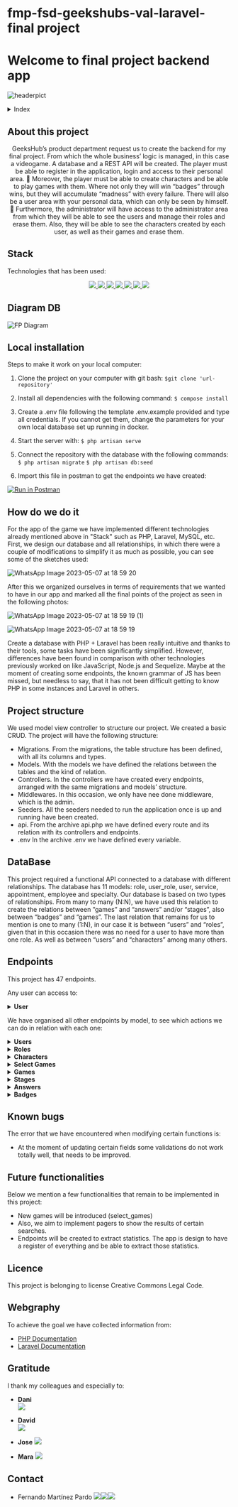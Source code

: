 # fmp-fsd-geekshubs-val-laravel-final project

# Welcome to final project backend app

![headerpict](https://user-images.githubusercontent.com/121863208/236692576-dec2c97c-913a-48c5-a19a-427d64c45794.jpg)

<details>
  <summary>Index</summary>
  <ol>
    <li><a href="#about-this-project">About this project</a></li>
    <li><a href="#deploy">Deploy</a></li>
    <li><a href="#stack">Stack</a></li>
    <li><a href="#diagram-bd">Diagram DB</a></li>
    <li><a href="#local-installation">Local installation</a></li>
    <li><a href="#how-do-we-do-it">How do we do it</a></li>
    <li><a href="#project-structure">Project structure</a></li>
    <li><a href="#data-base">Database</a></li>
    <li><a href="#endpoints">Endpoints</a></li>
    <li><a href="#known-bugs">Known bugs</a></li>
    <li><a href="#future-functionalities">Future functionalities</a></li>
    <li><a href="#license">License</a></li>
    <li><a href="#webgraphy">Webgraphy</a></li>
    <li><a href="#gratitudes">Gratitudes</a></li>
    <li><a href="#contact">Contact</a></li>
  </ol>
</details>

## About this project

<p align="center">GeeksHub’s product department request us to create the backend for my final project. From which the whole business’ logic is managed, in this case a videogame.
A database and a REST API will be created.
The player must be able to register in the application, login and access to their personal area. 
	Moreover, the player must be able to create characters and be able to play games with them. Where not only they will win “badges” through wins, but they will accumulate “madness” with every failure. 
There will also be a user area with your personal data, which can only be seen by himself.
	Furthermore, the administrator will have access to the administrator area from which they will be able to see the users and manage their roles and erase them. Also, they will be able to see the characters created by each user, as well as their games and erase them. </p>

## Stack
<p>Technologies that has been used:</p>
<div align="center">
    <a href="https://www.postman.com/">
        <img src= "https://img.shields.io/badge/Postman-FF6C37?style=for-the-badge&logo=postman&logoColor=white"/>
    </a>
    <a href="https://www.mysql.com/">
        <img src= "https://img.shields.io/badge/mysql-3E6E93?style=for-the-badge&logo=mysql&logoColor=white"/>
    </a>
    <a href="https://www.github.com/">
        <img src= "https://img.shields.io/badge/github-24292F?style=for-the-badge&logo=github&logoColor=white"/>
    </a>
    <a href="https://git-scm.com/">
        <img src= "https://img.shields.io/badge/git-F54D27?style=for-the-badge&logo=git&logoColor=white"/>
    </a>
    <a href="https://www.docker.com/">
        <img src= "https://img.shields.io/badge/docker-2496ED?style=for-the-badge&logo=docker&logoColor=white"/>
    </a>
    <a href="https://www.php.net/">
        <img src= "https://img.shields.io/badge/php-%23777BB4.svg?style=for-the-badge&logo=php&logoColor=white"/>
    </a>
<a href="https://laravel.com">
        <img src= "https://img.shields.io/badge/laravel-%23FF2D20.svg?style=for-the-badge&logo=laravel&logoColor=white"/>
    </a>
</div>

## Diagram DB

![FP Diagram](https://user-images.githubusercontent.com/121863208/236691456-a572fb58-8654-495c-95fa-fe03a10892fa.JPG)

## Local installation

Steps to make it work on your local computer:
1. Clone the project on your computer with git bash:
 `$git clone 'url-repository'`
2. Install all dependencies with the following command:
 ` $ compose install `
3. Create a .env file following the template .env.example provided and type all credentials. If you cannot get them, change the parameters for your own local database set up running in docker.
4.  Start the server with:
 ``` $ php artisan serve ```
5. Connect the repository with the database with the following commands:
 ``` $ php artisan migrate ``` 
 ``` $ php artisan db:seed ``` 

6. Import this file in postman to get the endpoints we have created:

[![Run in Postman](https://run.pstmn.io/button.svg)](https://app.getpostman.com/run-collection/26229497-5f774b22-765d-42df-80ac-62e2fbe7a08c?action=collection%2Ffork&collection-url=entityId%3D26229497-5f774b22-765d-42df-80ac-62e2fbe7a08c%26entityType%3Dcollection%26workspaceId%3Da4a7fa1f-bae1-41b0-8f54-556776de2238)


## How do we do it
For the app of the game we have implemented different technologies already mentioned above in "Stack" such as PHP, Laravel, MySQL, etc.
First, we design our database and all relationships, in which there were a couple of modifications to simplify it as much as possible, you can see some of the sketches used:

![WhatsApp Image 2023-05-07 at 18 59 20](https://user-images.githubusercontent.com/121863208/236691819-d09fbb57-5408-4f2d-aae1-9c944ff7f1c9.jpeg)

After this we organized ourselves in terms of requirements that we wanted to have in our app and marked all the final points of the project as seen in the following photos:

![WhatsApp Image 2023-05-07 at 18 59 19 (1)](https://user-images.githubusercontent.com/121863208/236691850-448fde57-b101-4c68-adc9-60956ad75405.jpeg)

![WhatsApp Image 2023-05-07 at 18 59 19](https://user-images.githubusercontent.com/121863208/236691853-68c1d2bb-af31-449a-97b2-75e69e9d4747.jpeg)

Create a database with PHP + Laravel has been really intuitive and thanks to their tools, some tasks have been significantly simplified. However, differences have been found in comparison with other technologies previously worked on like JavaScript, Node.js and Sequelize.
Maybe at the moment of creating some endpoints, the known grammar of JS has been missed, but needless to say, that it has not been difficult getting to know PHP in some instances and Laravel in others. 

## Project structure

We used model view controller to structure our project. We created a basic CRUD.
The project will have the following structure:

- Migrations.
	From the migrations, the table structure has been defined, with all its columns and types. 
- Models.
	With the models we have defined the relations between the tables and the kind of relation. 
- Controllers.
	In the controllers we have created every endpoints, arranged with the same migrations and models’ structure.
- Middlewares.
	In this occasion, we only have nee done middleware, which is the admin.
- Seeders.
	All the seeders needed to run the application once is up and running have been created. 
- api.
	From the archive api.php we have defined every route and its relation with its controllers and endpoints.
- .env
	In the archive .env we have defined every variable. 


## DataBase

This project required a functional API connected to a database with different relationships.
The database has 11 models: role, user_role, user, service, appointment, employee and specialty.
Our database is based on two types of relationships.
From many to many (N:N), we have used this relation to create the relations between ”games” and “answers” and/or “stages”, also between “badges” and “games”.
The last relation that remains for us to mention is one to many (1:N), in our case it is between “users” and “roles”, given that in this occasion there was no need for a user to have more than one role. As well as between “users” and “characters” among many others. 




## Endpoints
This project has 47 endpoints.

Any user can access to:

<details>
<summary><strong>User</strong></summary>

- Register user:
    - Manage registration in our API. The information is passed via body in Postman containing the username, email and password.

            POST:   https://laravel-proof-production.up.railway.app/api/register 
        body:
        ``` bash
           {
            "userName": "Fulano",
            "email": "fulano@fulano.com",
            "password": "password"
            }
        ```
The password is encrypted thanks to the Laravel’s own library. 

- Login User: 
    - We manage the log in our API (secure so that only an administrator or user can access it).

            POST:   https://laravel-proof-production.up.railway.app/api/login
        body:
        ``` bash
        {
            "email": "fulano@fulano.com",
            "password": "password"
        }
        ```
</details>

We have organised all other endpoints by model, to see which actions we can do in relation with each one: 

<details>
<summary><strong>Users</strong></summary>

- Update Profile:
   - Update and fill the existing fields inside the user’s profile:

            PUT:   https://laravel-proof-production.up.railway.app/api/users/updateProfile
        body:
        ``` bash
        {
            "userName": "Full",
            "name": "Fulano",
            "surname": "The First",
            "email": "fulano@fulano.com",
            "birthdate": "1984-01-01"
        }
        ```
Fill the fields separately is also possible, without needing to modify or update all of them. Endpoints for this have been created, example:

            PUT:   https://laravel-proof-production.up.railway.app/api/users/profile/userName
        body:
        ``` bash
        {
            "userName": "Fulano",
        }
        ```
- Delete User: 
   - Is an endpoint which only can be used by an admin.

            DELETE:   https://laravel-proof-production.up.railway.app/api/users/:id
    You must indicate in the url the ID number of user id.


- Update user role : 
    - Modifies the user rol. The same happens with this endpoint, only can be executed by an admin.

            PUT:   https://laravel-proof-production.up.railway.app/api/users/updateRole/2

The next endpoints to obtain a users’ lists with additional information: 

- Get all users: 
    - GET a list of all users without additional information.
  
            GET:   https://laravel-proof-production.up.railway.app/api/users

- Get all users with characters: 
    - GET a list of all users with their created characters.
  
            GET:   https://laravel-proof-production.up.railway.app/api/users/withCharacters

- Get all users with characters by Id: 
    - GET a list of all users with her created characters.
  
            GET:   https://laravel-proof-production.up.railway.app/api/users/byIdwithCharacters
This endpoint obtains the information from the user id through a token.
 
- Get profile: 
    - GET petition to see the user´s own profile.
  
            GET:   https://laravel-proof-production.up.railway.app/api/users/profile
This endpoint obtains the information from the user id through a token.

</details>

<details>
<summary><strong>Roles</strong></summary>

- Create privilege: 
    - We can create a new class of privilege for the application.
  
            POST:   https://laravel-proof-production.up.railway.app/api/newRole
        body:
        ``` bash
        {
            "privilege": "Super Admin",
        }

        ```
- Get roles by Id with users: 
    - Search and obtains a list of all users with the role mentioned. 
 
            GET:   https://laravel-proof-production.up.railway.app/api/roles/{id}
</details>

<details>
<summary><strong>Characters</strong></summary>

- Get characters with users: 
    - Obtains a list of all users’ characters mentioned through a token. 

            GET:   https://laravel-proof-production.up.railway.app/api/characters
- Get character images: 
    - Obtains every image associated with the character. 
  
            GET:   https://laravel-proof-production.up.railway.app/api/characters/images
- Update character images: 
    - Updates the image associated to a character.
  
            PUT:   https://laravel-proof-production.up.railway.app/api/characters/images
	body:
        ``` bash
        {
            "id": 1,
   	"image_id": 2
        }

        ```
- Delete Character: 
    - Deletes a carácter by Id. This endpoint only can be executed by an Admin.
  
            DELETE:   https://laravel-proof-production.up.railway.app/api/characters/delete/{id}

</details>

<details>
<summary><strong>Select Games</strong></summary>

- Get Select Games: 
    - Obtains every selected game.
  
            GET:   https://laravel-proof-production.up.railway.app/api/selectGames

- Get Select Games with Saved Games: 
    - Obtains every selected game with saved games in them. 
  
            GET:   https://laravel-proof-production.up.railway.app/api/selectGames/withSavedGames
</details>

<details>
<summary><strong>Games</strong></summary>
- Get Games: 
    - Obtains every saved game. 
	
            GET:   https://laravel-proof-production.up.railway.app/api/games

- Get Games with Select Games: 
    - Obtains every saved game with the game they belong to. 
	
            GET:   https://laravel-proof-production.up.railway.app/api/games/withSelectGames

- Get Games with Characters: 
    - Obtains every saved game with the character they belong to. 
	
            GET:   https://laravel-proof-production.up.railway.app/api/games/byCharacter/{id}

- Get Games by Id: 
    - Obtains a saved game by the selected Id. 
	
            GET:   https://laravel-proof-production.up.railway.app/api/games/byId/{id}

- Get Games with Games Stages: 
    - Obtains every saved game with the stages registered in them. 
	
            GET:   https://laravel-proof-production.up.railway.app/api/games/withGamesStages

- Get Games with All Information: 
    - Obtains every saved game with the stage registered in them and the selected game ther belong to.
	
            GET:   https://laravel-proof-production.up.railway.app/api/games/withAllInfo

- Create Game: 
    - Creates a new game.
	
            POST:   https://laravel-proof-production.up.railway.app/api/games
        body:
        ``` bash
        {
            "character_id": 4,
            "select_game_id": 1,
            "difficulty": "easy"
        }

        ```

- Create Saved Game: 
    - Registers a saved stage in a game.
	
            POST:   https://laravel-proof-production.up.railway.app/api/games/save
        body:
        ``` bash
        {
            "game_id": 9,
            "stage_id": 2
        }
        ```

- Update Saved Game: 
    - Updates a saved stage in a game. It is used mainly to register the selected answer in the stage. 
	
            PUT:   https://laravel-proof-production.up.railway.app/api/games/update
        body:
        ``` bash
        {
            "id": 7,
            "answer_id": 1
        }
        ```

- Update Madness at Game: 
    - Updates the Madness level registered in a game. 
            PUT:   https://laravel-proof-production.up.railway.app/api/games/updateMadness
	
        body:
        ``` bash
        {
            "id": 1,
            "madness": 1
        }
        ```

- Update Finished state at Game: 
    - Upadtes the stage of a finished game.  
            PUT:   https://laravel-proof-production.up.railway.app/api/games/updateFinished
	
        body:
        ``` bash
        {
            "id": 1,
            "finished": true
        }
        ```

- Update Guide at Game: 
    - Updates the selected guide in a game.  
            PUT:   https://laravel-proof-production.up.railway.app/api/games/updateGuide
	
        body:
        ``` bash
        {
            "id": 1,
            "guide": "chaotic"
        }
        ```
</details>

<details>
<summary><strong>Stages</strong></summary>

- Get Stages: 
    - Obtains a list of every created stage in a game. 
	
            GET:   https://laravel-proof-production.up.railway.app/api/stages

- Get Stages with Answers: 
    - Obtains a list of every created stage in a game with the possible answers associated. 
	
            GET:   https://laravel-proof-production.up.railway.app/api/stages/withAnswers
</details>

<details>
<summary><strong>Answers</strong></summary>

- Get Answers: 
    - Obtains a list of every possible registered answer.
	
            GET:   https://laravel-proof-production.up.railway.app/api/answers

- Get Answers: 
    - Obtains a list of every possible registered answer and the stage they belong to.
	
            GET:   https://laravel-proof-production.up.railway.app/api/answers/withStage

- Get Answers by Id: 
    - Obtains an answer by the selected Id with the information associated to the stage it belongs to and the badge associated. 
	
            GET:   https://laravel-proof-production.up.railway.app/api/answers/{id}

</details>

<details>
<summary><strong>Badges</strong></summary>

- Get Badges: 
    - Obtains a list of every registered badge in the game. 
	
            GET:   https://laravel-proof-production.up.railway.app/api/badges

- Get Badges with answers: 
    - Obtains a list of every registered badge in the game and the answer they are associated to.
	
            GET:   https://laravel-proof-production.up.railway.app/api/badges/withAnswers

- Get Badges by Game Id: 
    - Obtains every registered badge in a game with the information associated to the game they belong to and the badge’s details. 
	
            GET:   https://laravel-proof-production.up.railway.app/api/badges/ByGameId/{id}

- Add Badge to Game: 
    - Creates an entry in the intermediate table which associates a badge to a game. 
	
            POST:   https://laravel-proof-production.up.railway.app/api/badges/add
        body:
        ``` bash
        {
            "game_id": 1,
            "badge_id": 1
        }
        ```

- Consume badge to Game: 
  	- Updates the stage of a badge in a game to “consumed” when it it used. 
	
            POST:   https://laravel-proof-production.up.railway.app/api/badges/add
        body:
        ``` bash
        {
    		    "id": 1        
        }
        ```



</details>

## Known bugs
The error that we have encountered when modifying certain functions is:

  - At the moment of updating certain fields some validations do not work totally well, that needs to be improved. 


## Future functionalities

Below we mention a few functionalities that remain to be implemented in this project:

  - New games will be introduced (select_games)
  - Also, we aim to implement pagers to show the results of certain searches. 
  -	Endpoints will be created to extract statistics. The app is design to have a register of everything and be able to extract those statistics.     

## Licence
This project is belonging to license Creative Commons Legal Code.


## Webgraphy
To achieve the goal we have collected information from:
-	[PHP Documentation](https://www.php.net/manual/es/intro-whatis.php)
-	[Laravel Documentation](https://laravel.com/docs/10.x)


## Gratitude
I thank my colleagues and especially to:

- **Dani**  
<a href="https://www.github.com/datata" target="_blank"><img src="https://img.shields.io/badge/github-24292F?style=for-the-badge&logo=github&logoColor=green" target="_blank"></a> 

- **David**  
<a href="https://github.com/Dave86dev" target="_blank"><img src="https://img.shields.io/badge/github-24292F?style=for-the-badge&logo=github&logoColor=red" target="_blank"></a>

- **Jose**
<a href="https://github.com/JoseMarin" target="_blank"><img src="https://img.shields.io/badge/github-24292F?style=for-the-badge&logo=github&logoColor=white" target="_blank"></a> 

- **Mara**
<a href="https://www.github.com/MaraScampini" target="_blank"><img src="https://img.shields.io/badge/github-24292F?style=for-the-badge&logo=github&logoColor=green" target="_blank"></a> 


## Contact
- Fernando Martínez Pardo
<a href = "sierpe515@gmail.com"><img src="https://img.shields.io/badge/Gmail-C6362C?style=for-the-badge&logo=gmail&logoColor=white" target="_blank"></a><a href="https://www.linkedin.com/in/fernando-mart%C3%ADnez-pardo-61456712a/" target="_blank"><img src="https://img.shields.io/badge/-LinkedIn-%230077B5?style=for-the-badge&logo=linkedin&logoColor=white" target="_blank"></a><a href="https://github.com/Sierpe515" target="_blank"><img src="https://img.shields.io/badge/github-24292F?style=for-the-badge&logo=github&logoColor=red" target="_blank"></a> 
